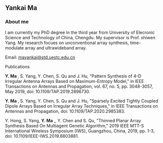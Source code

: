 ## Yankai Ma

### About me

I am currently my PhD degree in the third year from  University of Elecronic Science and Technology of China, Chengdu. My supervisor is Prof. shiwen Yang.
My research focues on unconventional array synthesis, time-modulate array and ultrawideband array.

Email: mayankai@std.uestc.edu.cn

Publications

<b>Y. Ma </b>, S. Yang, Y. Chen, S. Qu and J. Hu, "Pattern Synthesis of 4-D Irregular Antenna Arrays Based on Maximum-Entropy Model," in IEEE Transactions on Antennas and Propagation, vol. 67, no. 5, pp. 3048-3057, May 2019, doi: 10.1109/TAP.2019.2896730.

<b>Y. Ma </b>, S. Yang, Y. Chen, S. Qu and J. Hu, "Sparsely Excited Tightly Coupled Dipole Arrays Based on Irregular Array Techniques," in IEEE Transactions on Antennas and Propagation, doi: 10.1109/TAP.2020.2985383.

Y. Hong, S. Yang, <b>Y. Ma </b>,, Y. Chen and S. Qu, "Thinned Planar Array Synthesis Based On Multiagent Genetic Algorithm," 2019 IEEE MTT-S International Wireless Symposium (IWS), Guangzhou, China, 2019, pp. 1-3, doi: 10.1109/IEEE-IWS.2019.8803881.
